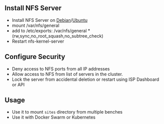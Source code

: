 ## Install NFS Server

- Install NFS Server on [Debian](https://wiki.debian.org/NFSServerSetup)/[Ubuntu](https://ubuntu.com/server/docs/service-nfs)
- mount /var/nfs/general
- add to /etc/exports: /var/nfs/general *(rw,sync,no_root_squash,no_subtree_check)
- Restart nfs-kernel-server

## Configure Security

- Deny access to NFS ports from all IP addresses
- Allow access to NFS from list of servers in the cluster.
- Lock the server from accidental deletion or restart using ISP Dashboard or API

## Usage

- Use it to mount `sites` directory from multiple benches
- Use it with Docker Swarm or Kubernetes
